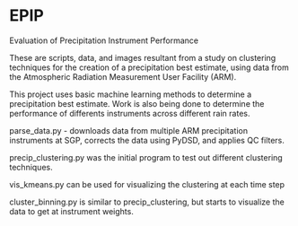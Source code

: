 # EPIP
Evaluation of Precipitation Instrument Performance

These are scripts, data, and images resultant from a study on clustering techniques 
for the creation of a precipitation best estimate, using data from the Atmospheric Radiation Measurement User Facility (ARM).


This project uses basic machine learning methods to determine a precipitation best estimate.
Work is also being done to determine the performance of differents instruments across different rain rates.

parse_data.py - downloads data from multiple ARM precipitation instruments at SGP, corrects the data using 
   PyDSD, and applies QC filters.
   
precip_clustering.py was the initial program to test out different clustering techniques.  

vis_kmeans.py can be used for visualizing the clustering at each time step

cluster_binning.py is similar to precip_clustering, but starts to visualize the data to get at
    instrument weights.